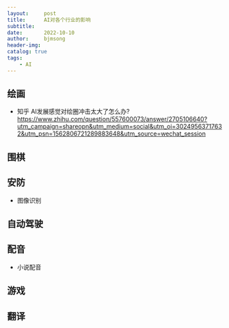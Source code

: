 ```yaml
---
layout:     post
title:      AI对各个行业的影响
subtitle:   
date:       2022-10-10
author:     bjmsong
header-img: 
catalog: true
tags:
    - AI
---
```

## 绘画
- 知乎 AI发展感觉对绘圈冲击太大了怎么办?
https://www.zhihu.com/question/557600073/answer/2705106640?utm_campaign=shareopn&utm_medium=social&utm_oi=30249563717632&utm_psn=1562806721289883648&utm_source=wechat_session

## 围棋

## 安防
- 图像识别

## 自动驾驶


## 配音
- 小说配音

## 游戏

## 翻译

## 